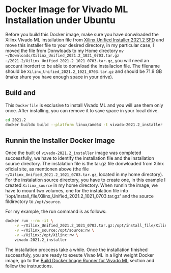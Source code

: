 # Docker Image for Vivado ML Installation under Ubuntu

Before you build this Docker image, make sure you have donwloaded the Xilinx Vivado ML installation file 
from [Xilinx Unified Installer 2021.2 SFD](https://www.xilinx.com/member/forms/download/xef.html?filename=Xilinx_Unified_2021.2_1021_0703.tar.gz) 
and move this installer file to your desired directory, in my particular case, I moved the file from Donwloads to my Home 
directory `mv ~/Downloads/Xilinx_Unified_2021.2_1021_0703.tar.gz ~/2021.2/Xilinx_Unified_2021.2_1021_0703.tar.gz`, you will 
need an account inordert to be able to donwload the installacion file. The filename should be `Xilinx_Unified_2021.2_1021_0703.tar.gz`
and should be 71.9 GB (make shure you have enough space in your drive).

## Build and 

This `Dockerfile` is exclusive to install Vivado ML and you will use them only once. After installing, you can remove it to save space
in your local drive.

```bash
cd 2021.2
docker buildx build --platform linux/amd64 -t vivado-2021.2_installer . 
```

## Runnin the  Installer Docker Image

Once the built of `vivado-2021.2_installer` image was completed successfully, we have to identify the installation file and the installation source directory. The instalation file is the tar.gz file donwloaded from Xilnx oficial site, as mentionen above (the file `~/Xilinx_Unified_2021.2_1021_0703.tar.gz`, located in my home directory). For the instalation source directory, you have to create one, in this example I created `Xilinx_source` in my home directory. When runnin the image, we have to mount two volumes,
one for the instalation file into '/opt/install_file/Xilinx_Unified_2021.2_1021_0703.tar.gz' and the source fildirectory
to `/opt/source`.

For my example, the run command is as follows:
```bash
docker run --rm -it \
    -v ~/Xilinx_Unified_2021.2_1021_0703.tar.gz:/opt/install_file/Xilinx_Unified_2021.2_1021_0703.tar.gz \
    -v ~/Xilinx_source:/opt/source:rw \
    -v ~/Xilinx:/opt/Xilinx:rw \
    vivado-2021.2_installer
```
The installation proccess take a while. Once the installation finished successfuly, you are ready to exeute Vivao ML in a light weight Docker image, go to the [Build Docker Image Runner for Vivado ML](../../README.md) section and follow the instructions.